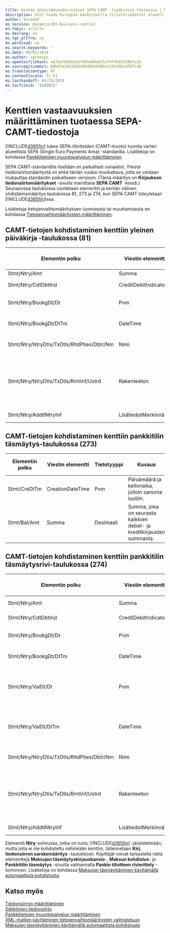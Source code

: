 ```yaml
---
title: Kentän yhdistämismääritykset SEPA CAMT -tiedostoja tuotaessa | Microsoft Docs
description: Voit tuoda Euroopan markkinoilla tiliotetiedostot alueellisen SEPA (Single Euro Payments Area) -standardin mukaisessa muodossa.
author: SorenGP
ms.service: dynamics365-business-central
ms.topic: article
ms.devlang: na
ms.tgt_pltfrm: na
ms.workload: na
ms.search.keywords: ''
ms.date: 04/01/2019
ms.author: sgroespe
ms.openlocfilehash: a474a760d5b3ef485468e9752f4ffb97610bfc55
ms.sourcegitcommit: 60b87e5eb32bb408dd65b9855c29159b1dfbfca8
ms.translationtype: HT
ms.contentlocale: fi-FI
ms.lasthandoff: 04/29/2019
ms.locfileid: "1245071"
---
```

# <a name="field-mapping-when-importing-sepa-camt-files"></a>Kenttien vastaavuuksien määrittäminen tuotaessa SEPA-CAMT-tiedostoja
[!INCLUDE[d365fin](includes/d365fin_md.md)] tukee SEPA-tiliotteiden (CAMT-muoto) tuontia varten alueellista SEPA (Single Euro Payments Area) -standardia. Lisätietoja on kohdassa [Pankkitietojen muuntopalvelun määrittäminen](bank-how-setup-bank-data-conversion-service.md).  

 SEPA CAMT-standardilla itsellään on paikalliset variaatiot. Yleistä tiedonsiirtomääritystä on ehkä tämän vuoksi muokattava, jotta se voidaan mukauttaa standardin paikalliseen versioon. (Tämä määritys on **Kirjauksen tiedonsiirtomääritykset** -sivulla mainittava **SEPA CAMT** -koodi.) Seuraavissa taulukoissa osoitetaan elementin ja kentän välinen yhdistämismääritys taulukoissa 81, 273 ja 274, kun SEPA CAMT toteutetaan [!INCLUDE[d365fin](includes/d365fin_md.md)]issa.  

 Lisätietoja tietojenvaihtomäärityksen luomisesta tai muuttamisesta on kohdassa [Tietojenvaihtomääritysten määrittäminen](across-how-to-set-up-data-exchange-definitions.md).  

## <a name="camt-data-mapping-to-fields-in-the-general-journal-table-81"></a>CAMT-tietojen kohdistaminen kenttiin yleinen päiväkirja -taulukossa (81)  

|Elementin polku|Viestin elementti|Tietotyyppi|Kuvaus|Negatiivisen etumerkin tunniste|Kentän nro|Kentän nimi|  
|------------------|---------------------|---------------|-----------------|-------------------------------|---------------|----------------|  
|Stmt/Ntry/Amt|Summa|Desimaali|Rahamäärä käteiskirjauksessa||13|Summa|  
|Stmt/Ntry/CdtDbtInd|CreditDebitIndicator|Teksti|Ilmaisee, onko tapahtuma kredit- vai debet-tapahtuma|DBIT|13|Summa|  
|Stmt/Ntry/BookgDt/Dt|Pvm|Pvm|Päivämäärä, jolloin kirjaus on tiliöity tilille tilinhallinnoijan kirjoissa||5|Kirjauspvm|  
|Stmt/Ntry/BookgDt/DtTm|DateTime|DateTime|Päivämäärä ja aika, jolloin kirjaus on tiliöity tilille tilinhallinnoijan kirjoissa||5|Kirjauspvm|  
|Stmt/Ntry/NtryDtls/TxDtls/RltdPties/Dbtr/Nm|Nimi|Teksti|Osallisen nimi, joka on velkaa rahasumman (viimeiselle) perijälle||1221|Maksajan tiedot|  
|Stmt/Ntry/NtryDtls/TxDtls/RmtInf/Ustrd|Rakenteeton|Teksti|Rakenteettomassa muodossa olevat tiedot, jotka on toimitettu sen tapahtuman kohdistamiseen/täsmäytykseen nimikkeillä, jotka maksun tulisi selvittää, esimerkiksi myyntireskontrajärjestelmän kaupallisten laskujen.||8|Kuvaus|  
|Stmt/Ntry/AddtlNtryInf|LisätiedotMerkinnästä|Teksti|Lisätietoja merkinnästä||1222|Tapahtuman tiedot|  

## <a name="camt-data-mapping-to-fields-in-the-bank-acc-reconciliation-table-273"></a>CAMT-tietojen kohdistaminen kenttiin pankkitilin täsmäytys-taulukossa (273)  

|Elementin polku|Viestin elementti|Tietotyyppi|Kuvaus|Negatiivisen etumerkin tunniste|Kentän nro|Kentän nimi|  
|------------------|---------------------|---------------|-----------------|-------------------------------|---------------|----------------|  
|Stmt/CreDtTm|CreationDateTime|Pvm|Päivämäärä ja kellonaika, jolloin sanoma luotiin.||3|Tiliotteen pvm|  
|Stmt/Bal/Amt|Summa|Desimaali|Summa, joka on seurasta kaikkien debet- ja kreditkirjausten summasta.||4|Tiliotteen loppusaldo|  

## <a name="camt-data-mapping-to-fields-in-the-bank-acc-reconciliation-line-table-274"></a>CAMT-tietojen kohdistaminen kenttiin pankkitilin täsmäytysrivi-taulukossa (274)  

|Elementin polku|Viestin elementti|Tietotyyppi|Kuvaus|Negatiivisen etumerkin tunniste|Kentän nro|Kentän nimi|  
|------------------|---------------------|---------------|-----------------|-------------------------------|---------------|----------------|  
|Stmt/Ntry/Amt|Summa|Desimaali|Rahamäärä käteiskirjauksessa||7|Tiliotteen summa|  
|Stmt/Ntry/CdtDbtInd|CreditDebitIndicator|Teksti|Ilmaisee, onko tapahtuma kredit- vai debet-tapahtuma|DBIT|7|Tiliotteen summa|  
|Stmt/Ntry/BookgDt/Dt|Pvm|Pvm|Päivämäärä, jolloin kirjaus on tiliöity tilille tilinhallinnoijan kirjoissa||5|Transaktiopvm|  
|Stmt/Ntry/BookgDt/DtTm|DateTime|DateTime|Päivämäärä ja aika, jolloin kirjaus on tiliöity tilille tilinhallinnoijan kirjoissa||5|Transaktiopvm|  
|Stmt/Ntry/ValDt/Dt|Pvm|Pvm|Päivämäärä, jolloin varat tulevat käyttöön tilinomistajalle kredit-tiliöintitapauksessa, tai loppuu olemasta tilinomistajan käytössä Debet-tiliöintitapauksessa.||12|Arvopvm|  
|Stmt/Ntry/ValDt/DtTm|DateTime|DateTime|Päivämäärä ja aika, jolloin varat tulevat käyttöön tilinomistajalle kredit-tiliöintitapauksessa, tai loppuu olemasta tilinomistajan käytössä Debet-tiliöintitapauksessa.||12|Arvopvm|  
|Stmt/Ntry/NtryDtls/TxDtls/RltdPties/Dbtr/Nm|Nimi|Teksti|Osallisen nimi, joka on velkaa rahasumman (viimeiselle) perijälle||15|Maksajan tiedot|  
|Stmt/Ntry/NtryDtls/TxDtls/RmtInf/Ustrd|Rakenteeton|Teksti|Rakenteettomassa muodossa olevat tiedot, jotka on toimitettu sen tapahtuman kohdistamiseen/täsmäytykseen nimikkeillä, jotka maksun tulisi selvittää, esimerkiksi myyntireskontrajärjestelmän kaupallisten laskujen.||6|Kuvaus|  
|Stmt/Ntry/AddtlNtryInf|LisätiedotMerkinnästä|Teksti|Lisätietoja merkinnästä||16|Tapahtuman tiedot|  

 Elementit **Ntry**-solmussa, jotka on tuotu [!INCLUDE[d365fin](includes/d365fin_md.md)] -järjestelmään, mutta joita ei ole kohdistettu mihinkään kenttiin, tallennetaan **Kirj. tiedonsiirron sarakemääritys** -taulukkoon. Käyttäjät voivat tarkastella näitä elementtejä **Maksujen täsmäytyskirjauskansio**-, **Maksun kohdistus**- ja **Pankkitilin täsmäytys** -sivuilla valitsemalla **Pankin tiliotteen rivierittely** -toiminnon. Lisätietoja on kohdassa [Maksujen täsmäyttäminen käyttämällä automaattista kohdistusta](receivables-how-reconcile-payments-auto-application.md).  
## <a name="see-also"></a>Katso myös  
[Tiedonsiirron määrittäminen](across-set-up-data-exchange.md)  
[Sähköinen tiedonsiirto](across-data-exchange.md)  
[Pankkitietojen muuntopalvelun määrittäminen](bank-how-setup-bank-data-conversion-service.md)   
[XML-mallien käyttäminen tietojenvaihtomääritysten valmisteluun](across-how-to-use-xml-schemas-to-prepare-data-exchange-definitions.md)  
[Maksujen täsmäyttäminen käyttämällä automaattista kohdistusta](receivables-how-reconcile-payments-auto-application.md)  
